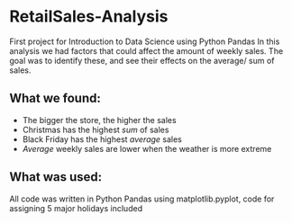 # RetailSales-Analysis

First project for Introduction to Data Science using Python Pandas
In this analysis we had factors that could affect the amount of weekly sales. The goal was to identify these, and see their effects on the average/ sum of sales. 

## What we found:
- The bigger the store, the higher the sales 
- Christmas has the highest *sum* of sales
- Black Friday has the highest *average* sales
- *Average* weekly sales are lower when the weather is more extreme

## What was used:
All code was written in Python Pandas using matplotlib.pyplot, code for assigning 5 major holidays included
